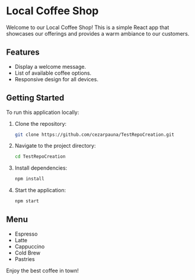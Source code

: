 # Local Coffee Shop

Welcome to our Local Coffee Shop! This is a simple React app that showcases our offerings and provides a warm ambiance to our customers.

## Features
- Display a welcome message.
- List of available coffee options.
- Responsive design for all devices.

## Getting Started
To run this application locally:
1. Clone the repository:
   ```bash
   git clone https://github.com/cezarpauna/TestRepoCreation.git
   ```
2. Navigate to the project directory:
   ```bash
   cd TestRepoCreation
   ```
3. Install dependencies:
   ```bash
   npm install
   ```
4. Start the application:
   ```bash
   npm start
   ```

## Menu
- Espresso
- Latte
- Cappuccino
- Cold Brew
- Pastries

Enjoy the best coffee in town!